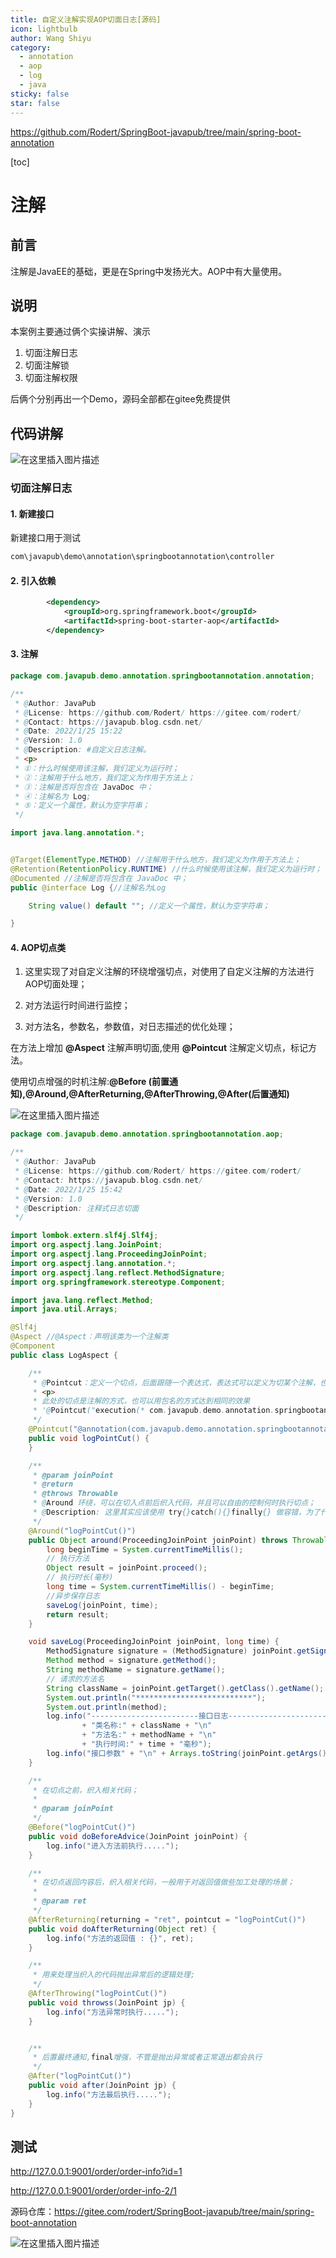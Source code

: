 ```yaml
---
title: 自定义注解实现AOP切面日志[源码]
icon: lightbulb
author: Wang Shiyu
category:
  - annotation
  - aop
  - log
  - java
sticky: false
star: false
---
```






https://github.com/Rodert/SpringBoot-javapub/tree/main/spring-boot-annotation

[toc]

# 注解

## 前言

注解是JavaEE的基础，更是在Spring中发扬光大。AOP中有大量使用。

## 说明

本案例主要通过俩个实操讲解、演示

1. 切面注解日志
2. 切面注解锁
3. 切面注解权限

后俩个分别再出一个Demo，源码全部都在gitee免费提供


## 代码讲解

![在这里插入图片描述](https://javapub-common-oss.oss-cn-beijing.aliyuncs.com/javapub/202406211708380.png)

### 切面注解日志

#### 1. 新建接口

新建接口用于测试

```java
com\javapub\demo\annotation\springbootannotation\controller
```

#### 2. 引入依赖

```xml
        <dependency>
            <groupId>org.springframework.boot</groupId>
            <artifactId>spring-boot-starter-aop</artifactId>
        </dependency>
```

#### 3. 注解

```java
package com.javapub.demo.annotation.springbootannotation.annotation;

/**
 * @Author: JavaPub
 * @License: https://github.com/Rodert/ https://gitee.com/rodert/
 * @Contact: https://javapub.blog.csdn.net/
 * @Date: 2022/1/25 15:22
 * @Version: 1.0
 * @Description: #自定义日志注解。
 * <p>
 * ①：什么时候使用该注解，我们定义为运行时；
 * ②：注解用于什么地方，我们定义为作用于方法上；
 * ③：注解是否将包含在 JavaDoc 中；
 * ④：注解名为 Log;
 * ⑤：定义一个属性，默认为空字符串；
 */

import java.lang.annotation.*;


@Target(ElementType.METHOD) //注解用于什么地方，我们定义为作用于方法上；
@Retention(RetentionPolicy.RUNTIME) //什么时候使用该注解，我们定义为运行时；
@Documented //注解是否将包含在 JavaDoc 中；
public @interface Log {//注解名为Log

    String value() default ""; //定义一个属性，默认为空字符串；

}
```

#### 4. AOP切点类

1. 这里实现了对自定义注解的环绕增强切点，对使用了自定义注解的方法进行AOP切面处理；

2. 对方法运行时间进行监控；

3. 对方法名，参数名，参数值，对日志描述的优化处理；

在方法上增加 **@Aspect** 注解声明切面,使用 **@Pointcut** 注解定义切点，标记方法。

使用切点增强的时机注解:**@Before (前置通知),@Around,@AfterReturning,@AfterThrowing,@After(后置通知)**

![在这里插入图片描述](https://javapub-common-oss.oss-cn-beijing.aliyuncs.com/javapub/202406211708436.png)

```java
package com.javapub.demo.annotation.springbootannotation.aop;

/**
 * @Author: JavaPub
 * @License: https://github.com/Rodert/ https://gitee.com/rodert/
 * @Contact: https://javapub.blog.csdn.net/
 * @Date: 2022/1/25 15:42
 * @Version: 1.0
 * @Description: 注释式日志切面
 */

import lombok.extern.slf4j.Slf4j;
import org.aspectj.lang.JoinPoint;
import org.aspectj.lang.ProceedingJoinPoint;
import org.aspectj.lang.annotation.*;
import org.aspectj.lang.reflect.MethodSignature;
import org.springframework.stereotype.Component;

import java.lang.reflect.Method;
import java.util.Arrays;

@Slf4j
@Aspect //@Aspect：声明该类为一个注解类
@Component
public class LogAspect {

    /**
     * @Pointcut：定义一个切点，后面跟随一个表达式，表达式可以定义为切某个注解，也可以切某个 package 下的方法；
     * <p>
     * 此处的切点是注解的方式，也可以用包名的方式达到相同的效果
     * '@Pointcut("execution(* com.javapub.demo.annotation.springbootannotation.*.*(..))")'
     */
    @Pointcut("@annotation(com.javapub.demo.annotation.springbootannotation.annotation.Log)")
    public void logPointCut() {
    }

    /**
     * @param joinPoint
     * @return
     * @throws Throwable
     * @Around 环绕，可以在切入点前后织入代码，并且可以自由的控制何时执行切点；
     * @Description: 这里其实应该使用 try{}catch(){}finally{} 做容错，为了代码简洁易懂就不加了
     */
    @Around("logPointCut()")
    public Object around(ProceedingJoinPoint joinPoint) throws Throwable {
        long beginTime = System.currentTimeMillis();
        // 执行方法
        Object result = joinPoint.proceed();
        // 执行时长(毫秒)
        long time = System.currentTimeMillis() - beginTime;
        //异步保存日志
        saveLog(joinPoint, time);
        return result;
    }

    void saveLog(ProceedingJoinPoint joinPoint, long time) {
        MethodSignature signature = (MethodSignature) joinPoint.getSignature();
        Method method = signature.getMethod();
        String methodName = signature.getName();
        // 请求的方法名
        String className = joinPoint.getTarget().getClass().getName();
        System.out.println("**************************");
        System.out.println(method);
        log.info("------------------------接口日志-----------------------" + "\n"
                + "类名称:" + className + "\n"
                + "方法名:" + methodName + "\n"
                + "执行时间:" + time + "毫秒");
        log.info("接口参数" + "\n" + Arrays.toString(joinPoint.getArgs()));
    }

    /**
     * 在切点之前，织入相关代码；
     *
     * @param joinPoint
     */
    @Before("logPointCut()")
    public void doBeforeAdvice(JoinPoint joinPoint) {
        log.info("进入方法前执行.....");
    }

    /**
     * 在切点返回内容后，织入相关代码，一般用于对返回值做些加工处理的场景；
     *
     * @param ret
     */
    @AfterReturning(returning = "ret", pointcut = "logPointCut()")
    public void doAfterReturning(Object ret) {
        log.info("方法的返回值 : {}", ret);
    }

    /**
     * 用来处理当织入的代码抛出异常后的逻辑处理;
     */
    @AfterThrowing("logPointCut()")
    public void throwss(JoinPoint jp) {
        log.info("方法异常时执行.....");
    }


    /**
     * 后置最终通知,final增强，不管是抛出异常或者正常退出都会执行
     */
    @After("logPointCut()")
    public void after(JoinPoint jp) {
        log.info("方法最后执行.....");
    }
}
```

## 测试

http://127.0.0.1:9001/order/order-info?id=1

http://127.0.0.1:9001/order/order-info-2/1

源码仓库：https://gitee.com/rodert/SpringBoot-javapub/tree/main/spring-boot-annotation

![在这里插入图片描述](https://javapub-common-oss.oss-cn-beijing.aliyuncs.com/javapub/202406211708904.png)




